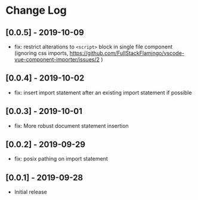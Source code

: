 # Change Log

## [0.0.5] - 2019-10-09

- fix: restrict alterations to `<script>` block in single file component (ignoring css imports, https://github.com/FullStackFlamingo/vscode-vue-component-importer/issues/2 )

## [0.0.4] - 2019-10-02

- fix: insert import statement after an existing import statement if possible

## [0.0.3] - 2019-10-01

- fix: More robust document statement insertion

## [0.0.2] - 2019-09-29

- fix: posix pathing on import statement

## [0.0.1] - 2019-09-28

- Initial release
